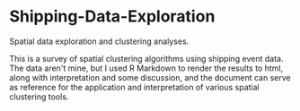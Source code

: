 # Shipping-Data-Exploration
Spatial data exploration and clustering analyses.


This is a survey of spatial clustering algorithms using shipping event data.  The data aren't mine, but I used R Markdown to render the results to html, along with interpretation and some discussion, and the document can serve as reference for the application and interpretation of various spatial clustering tools.
